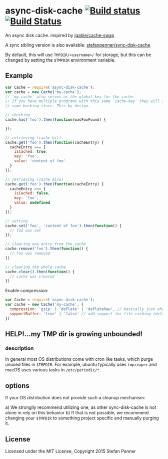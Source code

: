 # async-disk-cache [![Build status](https://ci.appveyor.com/api/projects/status/lfliompah66m611x?svg=true)](https://ci.appveyor.com/project/embercli/async-disk-cache) [![Build Status](https://travis-ci.org/stefanpenner/async-disk-cache.svg)](https://travis-ci.org/stefanpenner/async-disk-cache) 

An async disk cache. inspired by [jgable/cache-swap](https://github.com/jgable/cache-swap)

A sync sibling version is also available: [stefanpenner/sync-disk-cache](https://github.com/stefanpenner/sync-disk-cache/)

By default, this will use `TMPDIR/<username>/` for storage, but this can be changed by setting the `$TMPDIR` environment variable.

## Example

```js
var Cache = require('async-disk-cache');
var cache = new Cache('my-cache');
// 'my-cache' also serves as the global key for the cache.
// if you have multiple programs with this same `cache-key` they will share the
// same backing store. This by design.

// checking
cache.has('foo').then(function(wasFooFound) {

});

// retrieving (cache hit)
cache.get('foo').then(function(cacheEntry) {
  cacheEntry === {
    isCached: true,
    key: 'foo',
    value: 'content of foo'
  }
});

// retrieving (cache miss)
cache.get('foo').then(function(cacheEntry) {
  cacheEntry === {
    isCached: false,
    key: 'foo',
    value: undefined
  }
});

// setting
cache.set('foo', 'content of foo').then(function() {
  // foo was set
});

// clearing one entry from the cache
cache.remove('foo').then(function() {
  // foo was removed
})

// clearing the whole cache
cache.clear().then(function() {
  // cache was cleared
})
```

Enable compression:

```js
var Cache = require('async-disk-cache');
var cache = new Cache('my-cache', {
  compression: 'gzip' | 'deflate' | 'deflateRaw', // basically just what nodes zlib's ships with
  supportBuffer: 'true' | 'false' // add support for file caching (default `false`)
})
```

## HELP!...my TMP dir is growing unbounded!

### description
In general most OS distributions come with cron like tasks, which purge unused files in `$TMPDIR`. For example, ubuntu typically uses `tmpreaper` and macOS uses various tasks in `/etc/periodic/*`.

## options

If your OS distribution does not provide such a cleanup mechanism:

a) We stronglly recommend utilizing one, as other sync-disk-cache is not alone in rely on this behavior
b) If that is not possible, we recommend changing your `$TMPDIR` to something project specific and manually purging it.

## License

Licensed under the MIT License, Copyright 2015 Stefan Penner

